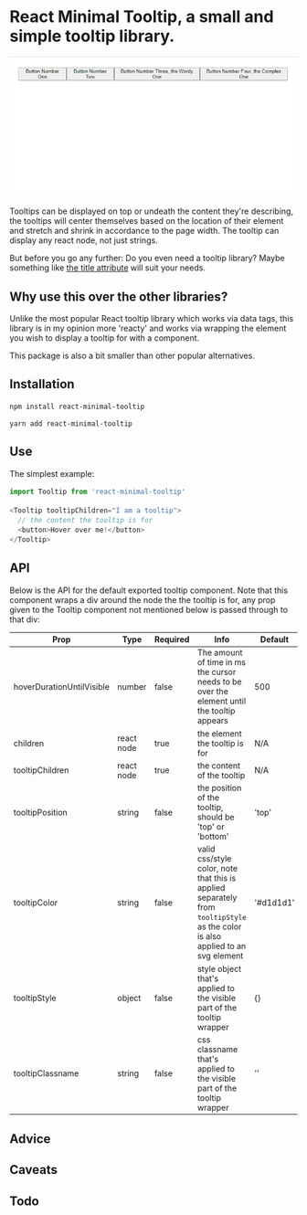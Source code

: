 # React Minimal Tooltip, a small and simple tooltip library.
![](example.gif)

Tooltips can be displayed on top or undeath the content they're describing, the tooltips will center themselves based on the location of their element and stretch and shrink in accordance to the page width. The tooltip can display any react node, not just strings.

But before you go any further: Do you even need a tooltip library? Maybe something like [the title attribute](https://developer.mozilla.org/en-US/docs/Web/HTML/Global_attributes/title) will suit your needs.


## Why use this over the other libraries?

Unlike the most popular React tooltip library which works via data tags, this library is in my opinion more 'reacty' and works via wrapping the element you wish to display a tooltip for with a component.

This package is also a bit smaller than other popular alternatives.

## Installation
```
npm install react-minimal-tooltip
```
```
yarn add react-minimal-tooltip
```

## Use

The simplest example:

``` javascript
import Tooltip from 'react-minimal-tooltip'

<Tooltip tooltipChildren="I am a tooltip">
  // the content the tooltip is for
  <button>Hover over me!</button>
</Tooltip>
```

## API

Below is the API for the default exported tooltip component. Note that this component wraps a div around the node the the tooltip is for, any prop given to the Tooltip component not mentioned below is passed through to that div:

Prop|Type|Required|Info|Default
-|-|-|-|-
hoverDurationUntilVisible|number|false|The amount of time in ms the cursor needs to be over the element until the tooltip appears|500
children|react node|true|the element the tooltip is for|N/A
tooltipChildren|react node|true|the content of the tooltip|N/A
tooltipPosition|string|false|the position of the tooltip, should be 'top' or 'bottom'|'top'
tooltipColor|string|false|valid css/style color, note that this is applied separately from `tooltipStyle` as the color is also applied to an svg element|'#d1d1d1'
tooltipStyle|object|false|style object that's applied to the visible part of the tooltip wrapper|{}
tooltipClassname|string|false|css classname that's applied to the visible part of the tooltip wrapper|''


## Advice

## Caveats

## Todo

